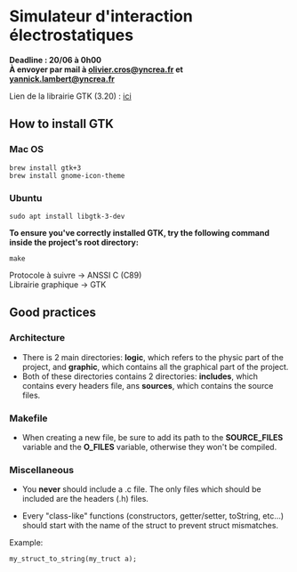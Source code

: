 # Simulateur d'interaction électrostatiques
**Deadline : 20/06 à 0h00**  
**À envoyer par mail à olivier.cros@yncrea.fr et yannick.lambert@yncrea.fr**

Lien de la librairie GTK (3.20) : [ici](https://download.gnome.org/sources/gtk+/3.20/gtk+-3.20.0.tar.xz "GTK 3.20") 
## How to install GTK

### Mac OS
  ```shell
  brew install gtk+3
  brew install gnome-icon-theme
  ```

### Ubuntu
  ```shell
  sudo apt install libgtk-3-dev
  ```

__To ensure you've correctly installed GTK, try the following command inside the project's root directory:__ 
```
make
```
Protocole à suivre -> ANSSI C (C89)  
Librairie graphique -> GTK  

## Good practices

### Architecture
* There is 2 main directories: __logic__, which refers to the physic part of the project, and __graphic__, which contains all the graphical part of the project.
* Both of these directories contains 2 directories: __includes__, which contains every headers file, ans __sources__, which contains the source files.

### Makefile
* When creating a new file, be sure to add its path to the __SOURCE_FILES__ variable and the __O_FILES__ variable, otherwise they won't be compiled.

### Miscellaneous

* You __never__ should include a .c file. The only files which should be included are the headers (.h) files.

* Every "class-like" functions (constructors, getter/setter, toString, etc...) should start with the name of the struct to prevent struct mismatches.

Example:
```
my_struct_to_string(my_truct a);
```

